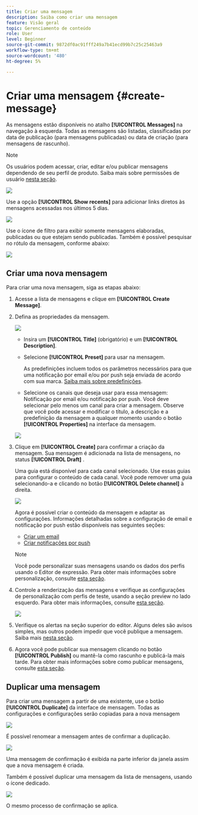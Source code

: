 ```yaml
---
title: Criar uma mensagem
description: Saiba como criar uma mensagem
feature: Visão geral
topic: Gerenciamento de conteúdo
role: User
level: Beginner
source-git-commit: 9872df0ac91fff249a7b41ecd99b7c25c25463a9
workflow-type: tm+mt
source-wordcount: '480'
ht-degree: 5%

---
```


# Criar uma mensagem {#create-message}

As mensagens estão disponíveis no atalho **[!UICONTROL Messages]** na navegação à esquerda. Todas as mensagens são listadas, classificadas por data de publicação (para mensagens publicadas) ou data de criação (para mensagens de rascunho).

>[!NOTE]
>
>Os usuários podem acessar, criar, editar e/ou publicar mensagens dependendo de seu perfil de produto. Saiba mais sobre permissões de usuário [nesta seção](../using/administration/permissions.md).

![](assets/messages-list.png)

Use a opção **[!UICONTROL Show recents]** para adicionar links diretos às mensagens acessadas nos últimos 5 dias.

![](assets/show-recent-messages.png)

Use o ícone de filtro para exibir somente mensagens elaboradas, publicadas ou que estejam sendo publicadas. Também é possível pesquisar no rótulo da mensagem, conforme abaixo:

![](assets/filter-messages.png)

## Criar uma nova mensagem

Para criar uma nova mensagem, siga as etapas abaixo:

1. Acesse a lista de mensagens e clique em **[!UICONTROL Create Message]**.

1. Defina as propriedades da mensagem.

   ![](assets/create-message-properties.png)

   * Insira um **[!UICONTROL Title]** (obrigatório) e um **[!UICONTROL Description]**.

   * Selecione **[!UICONTROL Preset]** para usar na mensagem.

      As predefinições incluem todos os parâmetros necessários para que uma notificação por email e/ou por push seja enviada de acordo com sua marca. [Saiba mais sobre predefinições](../using/configuration/message-presets.md).

   * Selecione os canais que deseja usar para essa mensagem: Notificação por email e/ou notificação por push. Você deve selecionar pelo menos um canal para criar a mensagem.
   Observe que você pode acessar e modificar o título, a descrição e a predefinição da mensagem a qualquer momento usando o botão **[!UICONTROL Properties]** na interface da mensagem.

   ![](assets/message-properties.png)


1. Clique em **[!UICONTROL Create]** para confirmar a criação da mensagem. Sua mensagem é adicionada na lista de mensagens, no status **[!UICONTROL Draft]** .

   Uma guia está disponível para cada canal selecionado. Use essas guias para configurar o conteúdo de cada canal. Você pode remover uma guia selecionando-a e clicando no botão **[!UICONTROL Delete channel]** à direita.

   ![](assets/create-messages-content.png)

   Agora é possível criar o conteúdo da mensagem e adaptar as configurações. Informações detalhadas sobre a configuração de email e notificação por push estão disponíveis nas seguintes seções:

   * [Criar um email](create-email.md)
   * [Criar notificações por push](create-push.md)

   >[!NOTE]
   >   
   >Você pode personalizar suas mensagens usando os dados dos perfis usando o Editor de expressão. Para obter mais informações sobre personalização, consulte [esta seção](personalization/personalize.md).


1. Controle a renderização das mensagens e verifique as configurações de personalização com perfis de teste, usando a seção preview no lado esquerdo. Para obter mais informações, consulte [esta seção](preview.md).

   ![](assets/messages-simple-preview.png)

1. Verifique os alertas na seção superior do editor.  Alguns deles são avisos simples, mas outros podem impedir que você publique a mensagem. Saiba mais [nesta seção](alerts.md).

1. Agora você pode publicar sua mensagem clicando no botão **[!UICONTROL Publish]** ou mantê-la como rascunho e publicá-la mais tarde. Para obter mais informações sobre como publicar mensagens, consulte [esta seção](publish-manage-message.md).

## Duplicar uma mensagem

Para criar uma mensagem a partir de uma existente, use o botão **[!UICONTROL Duplicate]** da interface de mensagem. Todas as configurações e configurações serão copiadas para a nova mensagem

![](assets/message-duplicate.png)

É possível renomear a mensagem antes de confirmar a duplicação.

![](assets/message-duplicate-confirm.png)

Uma mensagem de confirmação é exibida na parte inferior da janela assim que a nova mensagem é criada.

Também é possível duplicar uma mensagem da lista de mensagens, usando o ícone dedicado.

![](assets/message-duplicate-from-list.png)

O mesmo processo de confirmação se aplica.
